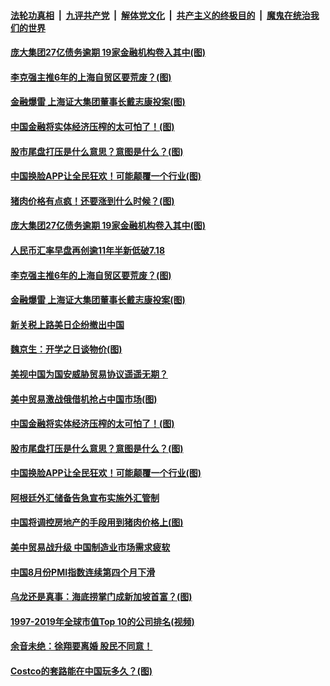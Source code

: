 ####  [法轮功真相](../../../../basic/blob/master/README.md?t=09040152) &nbsp;|&nbsp; [九评共产党](../../../../9ping.md/blob/master/README.md?t=09040152) &nbsp;|&nbsp; [解体党文化](../../../../jtdwh.md/blob/master/README.md?t=09040152)  &nbsp;|&nbsp; [共产主义的终极目的](../../../../gczydzjmd.md/blob/master/README.md?t=09040152) &nbsp;|&nbsp; [魔鬼在统治我们的世界](../../../../mgztzwmdsj.md/blob/master/README.md?t=09040152) 

#### [庞大集团27亿债务逾期 19家金融机构卷入其中(图)](../pages/p5/906086.md?t=09040152) 

#### [李克强主推6年的上海自贸区要荒废？(图)](../pages/p5/906063.md?t=09040152) 

#### [金融爆雷 上海证大集团董事长戴志康投案(图)](../pages/p5/905916.md?t=09040152) 

#### [中国金融将实体经济压榨的太可怕了！(图)](../pages/p5/905918.md?t=09040152) 

#### [股市尾盘打压是什么意思？意图是什么？(图)](../pages/p5/905939.md?t=09040152) 

#### [中国换脸APP让全民狂欢！可能颠覆一个行业(图)](../pages/p5/905915.md?t=09040152) 

#### [猪肉价格有点疯！还要涨到什么时候？(图)](../pages/p5/906081.md?t=09040152) 

#### [庞大集团27亿债务逾期 19家金融机构卷入其中(图)](../pages/p5/906086.md?t=09040152) 

#### [人民币汇率早盘再创逾11年半新低破7.18](../pages/p5/906067.md?t=09040152) 

#### [李克强主推6年的上海自贸区要荒废？(图)](../pages/p5/906063.md?t=09040152) 

#### [金融爆雷 上海证大集团董事长戴志康投案(图)](../pages/p5/905916.md?t=09040152) 

#### [新关税上路美日企纷撤出中国](../pages/p5/905977.md?t=09040152) 

#### [魏京生：开学之日谈物价(图)](../pages/p5/905968.md?t=09040152) 

#### [美视中国为国安威胁贸易协议遥遥无期？](../pages/p5/905964.md?t=09040152) 

#### [美中贸易激战俄借机抢占中国市场(图)](../pages/p5/905950.md?t=09040152) 

#### [中国金融将实体经济压榨的太可怕了！(图)](../pages/p5/905918.md?t=09040152) 

#### [股市尾盘打压是什么意思？意图是什么？(图)](../pages/p5/905939.md?t=09040152) 

#### [中国换脸APP让全民狂欢！可能颠覆一个行业(图)](../pages/p5/905915.md?t=09040152) 

#### [阿根廷外汇储备告急宣布实施外汇管制](../pages/p5/905911.md?t=09040152) 

#### [中国将调控房地产的手段用到猪肉价格上(图)](../pages/p5/905902.md?t=09040152) 

#### [美中贸易战升级 中国制造业市场需求疲软](../pages/p5/905885.md?t=09040152) 

#### [中国8月份PMI指数连续第四个月下滑](../pages/p5/905884.md?t=09040152) 

#### [乌龙还是真事：海底捞掌门成新加坡首富？(图)](../pages/p5/905840.md?t=09040152) 

#### [1997-2019年全球市值Top 10的公司排名(视频)](../pages/p5/905838.md?t=09040152) 

#### [余音未绝：徐翔要离婚 股民不同意！](../pages/p5/905836.md?t=09040152) 

#### [Costco的套路能在中国玩多久？(图)](../pages/p5/905827.md?t=09040152) 

